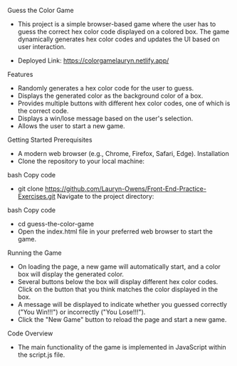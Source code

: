 Guess the Color Game
- This project is a simple browser-based game where the user has to guess the correct hex color code displayed on a colored box. The game dynamically generates hex color codes and updates the UI based on user interaction.

- Deployed Link: https://colorgamelauryn.netlify.app/
  
Features
- Randomly generates a hex color code for the user to guess.
- Displays the generated color as the background color of a box.
- Provides multiple buttons with different hex color codes, one of which is the correct code.
- Displays a win/lose message based on the user's selection.
- Allows the user to start a new game.

Getting Started
Prerequisites
- A modern web browser (e.g., Chrome, Firefox, Safari, Edge).
Installation
- Clone the repository to your local machine:

bash
Copy code
- git clone https://github.com/Lauryn-Owens/Front-End-Practice-Exercises.git
Navigate to the project directory:

bash
Copy code
- cd guess-the-color-game
- Open the index.html file in your preferred web browser to start the game.

Running the Game
- On loading the page, a new game will automatically start, and a color box will display the generated color.
- Several buttons below the box will display different hex color codes. Click on the button that you think matches the color displayed in the box.
- A message will be displayed to indicate whether you guessed correctly ("You Win!!!") or incorrectly ("You Lose!!!").
- Click the "New Game" button to reload the page and start a new game.

Code Overview
- The main functionality of the game is implemented in JavaScript within the script.js file.
